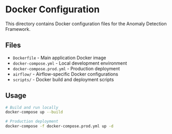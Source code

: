 # Docker Configuration

This directory contains Docker configuration files for the Anomaly Detection Framework.

## Files

- `Dockerfile` - Main application Docker image
- `docker-compose.yml` - Local development environment
- `docker-compose.prod.yml` - Production deployment
- `airflow/` - Airflow-specific Docker configurations
- `scripts/` - Docker build and deployment scripts

## Usage

```bash
# Build and run locally
docker-compose up --build

# Production deployment
docker-compose -f docker-compose.prod.yml up -d
```